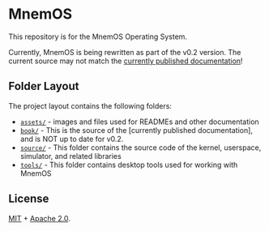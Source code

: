 # MnemOS

This repository is for the MnemOS Operating System.

Currently, MnemOS is being rewritten as part of the v0.2 version. The current source may not
match the [currently published documentation](https://mnemos.jamesmunns.com)!

## Folder Layout

The project layout contains the following folders:

* [`assets/`] - images and files used for READMEs and other documentation
* [`book/`] - This is the source of the [currently published documentation], and is NOT up to date for v0.2.
* [`source/`] - This folder contains the source code of the kernel, userspace, simulator, and related libraries
* [`tools/`] - This folder contains desktop tools used for working with MnemOS

[`assets/`]: ./assets/
[`book/`]: ./book/
[`source/`]: ./source/
[`tools/`]: ./tools/

## License

[MIT] + [Apache 2.0].

[MIT]: ./LICENSE-MIT
[Apache 2.0]: ./LICENSE-APACHE
